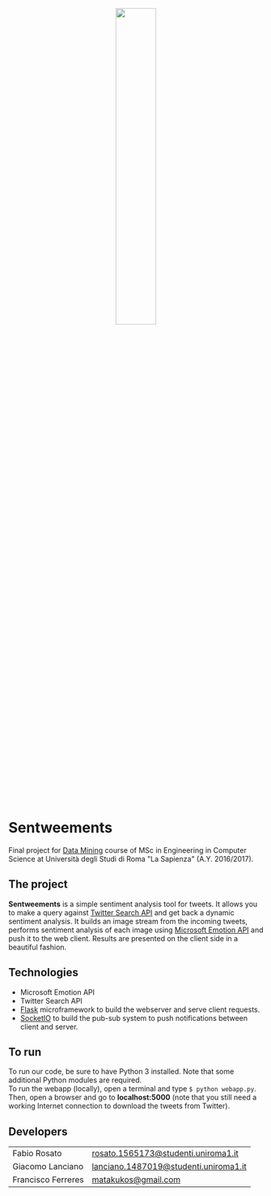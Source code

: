 <p align="center"><img src="https://portalstoragewuprod2.azureedge.net/media/Default/Media/EmotionAPI/Emotion%20API-01-1.svg" width=40%/></p>

# Sentweements
Final project for [Data Mining](http://aris.me/index.php/data-mining-2016) course of MSc in Engineering in Computer Science at Università degli Studi di Roma "La Sapienza" (A.Y. 2016/2017).

## The project
**Sentweements** is a simple sentiment analysis tool for tweets. It allows you to make a query against [Twitter Search API](https://dev.twitter.com/rest/public) and get back a dynamic sentiment analysis. It builds an image stream from the incoming tweets, performs sentiment analysis of each image using [Microsoft Emotion API](https://www.microsoft.com/cognitive-services/en-us/emotion-api) and push it to the web client. Results are presented on the client side in a beautiful fashion.

## Technologies
- Microsoft Emotion API
- Twitter Search API
- [Flask](http://flask.pocoo.org/) microframework to build the webserver and serve client requests.
- [SocketIO](http://socket.io/) to build the pub-sub system to push notifications between client and server.

## To run
To run our code, be sure to have Python 3 installed. Note that some additional Python modules are required.  
To run the webapp (locally), open a terminal and type `$ python webapp.py`. Then, open a browser and go to **localhost:5000**  (note that you still need a working Internet connection to download the tweets from Twitter).

## Developers

|                  |                                     |
|------------------|-------------------------------------|  
|Fabio Rosato      |rosato.1565173@studenti.uniroma1.it  |  
|Giacomo Lanciano  |lanciano.1487019@studenti.uniroma1.it|  
|Francisco Ferreres|matakukos@gmail.com                  |   
